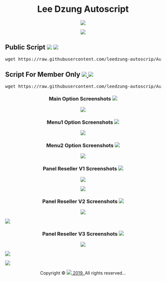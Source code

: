 <h1 align="center">Lee Dzung Autoscript</h1> 
<p align="center"><a href="https://telegram.me/LeeDzung" target="_blank"><img src="https://img.shields.io/badge/%2B60146463183-Whatsapp%2FTelegram-brightgreen.svg"></a> </p>
<p align="center"><a href="https://www.youtube.com/playlist?list=PLzBcA76rWoRg98Ef6hva_6S-Txl35Wl5p" target="_blank"><img src="https://img.shieldhttps://img.shields.io/badge/Tutorials%20How%20Installation-Youtube%20Video-red.svgs.io/badge/Video-Youtube-red.svg"></a></p>
<h2>Public Script
<a href="https://github.com/leedzung-autoscrip/Autoscript/blob/master/Script.md" target="_blank"><img src="https://img.shields.io/badge/IP-Registed-red.svg"></a>
<img src="https://img.shields.io/badge/Supported%20Linux%20x64-Debian%3A%207%2C%208%2C%209%20--%20Ubuntu%3A%2014%2C%2016%2C%2018%20%26%20above-yellowgreen.svg">
</h2>
<pre>wget https://raw.githubusercontent.com/leedzung-autoscrip/Autoscript/master/allinone.sh && chmod +x allinone.sh && ./allinone.sh && rm -f allinone.sh && history -c</pre>
  <p></p>
 <h2>Script For Member Only
 <a href="https://github.com/leedzung-autoscrip/Autoscript/blob/master/Members.md" target="_blank"> <img src="https://img.shields.io/badge/Member-Ordered-orange.svg"> </a>
  <img src="https://img.shields.io/badge/Supported%20Linux%20x64-Debian%3A%207%2C%208%2C%209%20--%20Ubuntu%3A%2014%2C%2016%2C%2018%20%26%20above-yellowgreen.svg">
</h2>
<pre>wget https://raw.githubusercontent.com/leedzung-autoscrip/Autoscript/master/forsell.sh && chmod +x forsell.sh && ./forsell.sh && rm -f forsell.sh && history -c</pre>
  <p></p>
<h3 align="center">Main Option Screenshots  <img src="https://img.shields.io/badge/Full-Options-lightgrey.svg"></h3>
<p align="center">
  <img src="https://raw.githubusercontent.com/leedzung-autoscrip/Autoscript/master/Pictures/main.jpg">
   </p>
<h3 align="center">Menu1 Option Screenshots  <img src="https://img.shields.io/badge/All-In%201-blue.svg"></h3>
<p align="center">
  <img src="https://raw.githubusercontent.com/leedzung-autoscrip/Autoscript/master/Pictures/menu1.jpg">
   </p>
   <h3 align="center">Menu2 Option Screenshots  <img src="https://img.shields.io/badge/Extra-Options-yellow.svg"></h3>
<p align="center">
  <img src="https://raw.githubusercontent.com/leedzung-autoscrip/Autoscript/master/Pictures/menu2.jpg">
   </p>
   <h3 align="center">Panel Reseller V1 Screenshots  <img src="https://img.shields.io/badge/OCS%20v1-Modified-brightgreen.svg"></h3>
<p align="center">
  <img src="https://i.imgur.com/1BMubwd.jpg"></p>
<p align="center">
  <img src="https://i.imgur.com/N0vEYit.png"></p>
   
<h3 align="center">Panel Reseller V2 Screenshots  <img src="https://img.shields.io/badge/OCS%20v2-Modified-brightgreen.svg"></h3>
<p align="center">
  <img src="https://i.imgur.com/J443PGm.jpg"></p>
   <img src="https://i.imgur.com/4zviByB.jpg"></p>
   
   <h3 align="center">Panel Reseller V3 Screenshots  <img src="https://img.shields.io/badge/OCS%20v3-Modified-brightgreen.svg"></h3>
<p align="center">
  <img src="https://i.imgur.com/VvaSnlu.jpg"></p>
   <img src="https://i.imgur.com/fQY6DY7.jpg"></p>
   <img src="https://i.imgur.com/1qrFDQV.jpg"></p>
<p align="center">Copyright &copy; <a href="https://telegram.me/LeeDzung"><img src="https://img.shields.io/badge/Lee%20Dzung-Autoscript-brightgreen.svg"> 2019. </a>  All rights reserved...</p>
